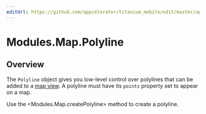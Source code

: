 ```yaml
---
editUrl: https://github.com/appcelerator/titanium_mobile/edit/master/apidoc/Polyline.yml
---
```

# Modules.Map.Polyline

<TypeHeader/>

## Overview

The `Polyline` object gives you low-level control over polylines that can be added to a
[map view](Modules.Map.View). A polyline must have its `points` property set to appear on a map.

Use the <Modules.Map.createPolyline> method to create a polyline.

<ApiDocs/>
